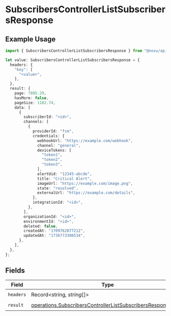 # SubscribersControllerListSubscribersResponse

## Example Usage

```typescript
import { SubscribersControllerListSubscribersResponse } from "@novu/api/models/operations";

let value: SubscribersControllerListSubscribersResponse = {
  headers: {
    "key": [
      "<value>",
    ],
  },
  result: {
    page: 7805.29,
    hasMore: false,
    pageSize: 1182.74,
    data: [
      {
        subscriberId: "<id>",
        channels: [
          {
            providerId: "fcm",
            credentials: {
              webhookUrl: "https://example.com/webhook",
              channel: "general",
              deviceTokens: [
                "token1",
                "token2",
                "token3",
              ],
              alertUid: "12345-abcde",
              title: "Critical Alert",
              imageUrl: "https://example.com/image.png",
              state: "resolved",
              externalUrl: "https://example.com/details",
            },
            integrationId: "<id>",
          },
        ],
        organizationId: "<id>",
        environmentId: "<id>",
        deleted: false,
        createdAt: "1709762877212",
        updatedAt: "1736773306534",
      },
    ],
  },
};
```

## Fields

| Field                                                                                                                                      | Type                                                                                                                                       | Required                                                                                                                                   | Description                                                                                                                                |
| ------------------------------------------------------------------------------------------------------------------------------------------ | ------------------------------------------------------------------------------------------------------------------------------------------ | ------------------------------------------------------------------------------------------------------------------------------------------ | ------------------------------------------------------------------------------------------------------------------------------------------ |
| `headers`                                                                                                                                  | Record<string, *string*[]>                                                                                                                 | :heavy_check_mark:                                                                                                                         | N/A                                                                                                                                        |
| `result`                                                                                                                                   | [operations.SubscribersControllerListSubscribersResponseBody](../../models/operations/subscriberscontrollerlistsubscribersresponsebody.md) | :heavy_check_mark:                                                                                                                         | N/A                                                                                                                                        |